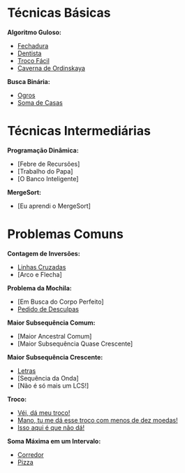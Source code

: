 # Técnicas Básicas
**Algoritmo Guloso:**
- [Fechadura](https://github.com/3Strela/Competitive_Programing/blob/master/Estudos/NepsAcademy/AnyEx/Fechadura.cpp)
- [Dentista](https://github.com/3Strela/Competitive_Programing/blob/master/Estudos/NepsAcademy/AnyEx/Dentista.cpp)
- [Troco Fácil](https://github.com/3Strela/Competitive_Programing/blob/master/Estudos/NepsAcademy/AnyEx/Troco%20Fácil.cpp)
- [Caverna de Ordinskaya](https://github.com/3Strela/Competitive_Programing/blob/master/Estudos/NepsAcademy/AnyEx/Caverna%20de%20Ordinskaya.cpp)

**Busca Binária:**
- [Ogros](https://github.com/3Strela/Competitive_Programing/blob/master/Estudos/NepsAcademy/AnyEx/Ogros.cpp)
- [Soma de Casas](https://github.com/3Strela/Competitive_Programing/blob/master/Estudos/NepsAcademy/AnyEx/Soma%20de%20Casas.cpp)

# Técnicas Intermediárias
**Programação Dinâmica:**
- [Febre de Recursões]
- [Trabalho do Papa]
- [O Banco Inteligente]

**MergeSort:**
- [Eu aprendi o MergeSort]

# Problemas Comuns
**Contagem de Inversões:**
- [Linhas Cruzadas](https://github.com/3Strela/Competitive_Programing/blob/master/Estudos/NepsAcademy/AnyEx/LinhasCruzadas.cpp)
- [Arco e Flecha]

**Problema da Mochila:**
- [Em Busca do Corpo Perfeito]
- [Pedido de Desculpas]((https://github.com/3Strela/Competitive_Programing/blob/master/Estudos/NepsAcademy/AnyEx/PedidoDesculpas.cpp))

**Maior Subsequência Comum:**
- [Maior Ancestral Comum]
- [Maior Subsequência Quase Crescente]

**Maior Subsequência Crescente:**
- [Letras](https://github.com/3Strela/Competitive_Programing/blob/master/Estudos/NepsAcademy/AnyEx/Letras.cpp)
- [Sequência da Onda]
- [Não é só mais um LCS!]

**Troco:**
- [Véi, dá meu troco!](https://github.com/3Strela/Competitive_Programing/blob/master/Estudos/NepsAcademy/AnyEx/MeuTroco.cpp)
- [Mano, tu me dá esse troco com menos de dez moedas!](https://github.com/3Strela/Competitive_Programing/blob/master/Estudos/NepsAcademy/AnyEx/10moedas.cpp)
- [Isso aqui é que não dá!](https://github.com/3Strela/Competitive_Programing/blob/master/Estudos/NepsAcademy/AnyEx/IssoNaoDa.cpp)

**Soma Máxima em um Intervalo:**
- [Corredor](https://github.com/3Strela/Competitive_Programing/blob/master/Estudos/NepsAcademy/AnyEx/Corredor.cpp)
- [Pizza](https://github.com/3Strela/Competitive_Programing/blob/master/Estudos/NepsAcademy/AnyEx/Pizza.cpp)